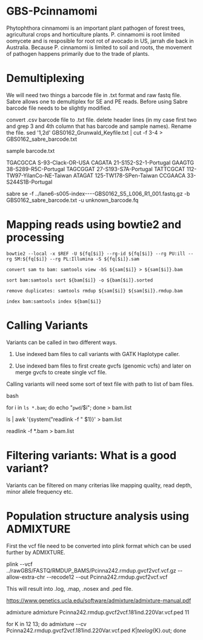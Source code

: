 # GBS-Pcinnamomi

Phytophthora cinnamomi is an important plant pathogen of forest trees, agricultural crops and horticulture plants. P. cinnamomi is root limited oomycete and is resposible for root rot of avocado in US, jarrah die back in Australia. Because P. cinnamomi is limited to soil and roots, the movement of pathogen happens primarily due to the trade of plants.

# Demultiplexing

We will need two things a barcode file in .txt format and raw fastq file. Sabre allows one to demultiplex for SE and PE reads. Before using Sabre barcode file needs to be slightly modified.

convert .csv barcode file to .txt file.
delete header lines (in my case first two and grep 3 and 4th column that has barcode and sample names). Rename the file.
sed '1,2d' GBS0162_Grunwald_Keyfile.txt | cut -f 3-4 > GBS0162_sabre_barcode.txt

sample barcode.txt

TGACGCCA        S-93-Clack-OR-USA
CAGATA  21-S152-S2-1-Portugal
GAAGTG  38-S289-R5C-Portugal
TAGCGGAT        27-S193-S7A-Portugal
TATTCGCAT       112-TW97-YilanCo-NE-Taiwan
ATAGAT  125-TW178-SPen-Taiwan
CCGAACA 33-S244S1B-Portugal

sabre se -f ../lane6-s005-index----GBS0162_S5_L006_R1_001.fastq.gz -b GBS0162_sabre_barcode.txt -u unknown_barcode.fq


# Mapping reads using bowtie2 and processing

```
bowtie2 --local -x $REF -U ${fq[$i]} --rg-id ${fq[$i]} --rg PU:ill --rg SM:${fq[$i]} --rg PL:Illumina -S ${fq[$i]}.sam

convert sam to bam: samtools view -bS ${sam[$i]} > ${sam[$i]}.bam

sort bam:samtools sort ${bam[$i]} -o ${bam[$i]}.sorted

remove duplicates: samtools rmdup ${sam[$i]} ${sam[$i]}.rmdup.bam

index bam:samtools index ${bam[$i]}

```
# Calling Variants

Variants can be called in two different ways.

1. Use indexed bam files to call variants with GATK Haplotype caller.

2. Use indexed bam files to first create gvcfs (genomic vcfs) and later on merge gvcfs to create single vcf file.

Calling variants will need some sort of text file with path to list of bam files. 


bash
 
for i in `ls *.bam`; do echo "`pwd`/$i"; done > bam.list

ls | awk '{system("readlink -f " $1)}' > bam.list

readlink -f *.bam > bam.list


# Filtering variants: What is a good variant?

Variants can be filtered on many criterias like mapping quality, read depth, minor allele frequency etc.


# Population structure analysis using ADMIXTURE

First the vcf file need to be converted into plink format which can be used further by ADMIXTURE.

plink 
--vcf ../rawGBS/FASTQ/RMDUP_BAMS/Pcinna242.rmdup.gvcf2vcf.vcf.gz 
--allow-extra-chr 
--recode12 
--out Pcinna242.rmdup.gvcf2vcf.vcf

This will result into .log, .map, .nosex and .ped file.

https://www.genetics.ucla.edu/software/admixture/admixture-manual.pdf

 admixture <inputfile> <K>
 admixture Pcinna242.rmdup.gvcf2vcf.181ind.220Var.vcf.ped 11


for K in 12 13; 
do admixture --cv Pcinna242.rmdup.gvcf2vcf.181ind.220Var.vcf.ped $K | tee log${K}.out; 
done


